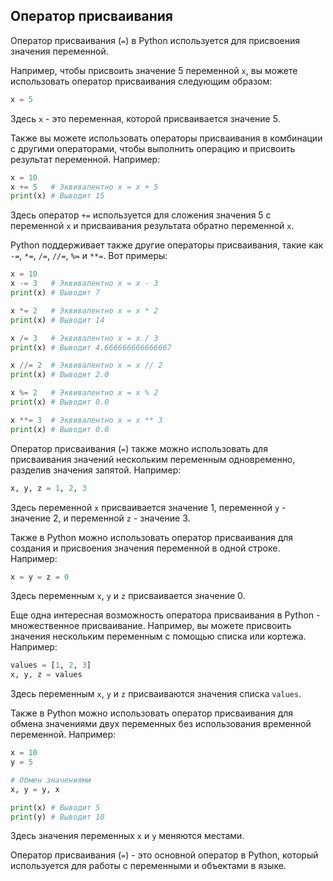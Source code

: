 ## Оператор присваивания

Оператор присваивания (`=`) в Python используется для присвоения значения переменной.

Например, чтобы присвоить значение 5 переменной `x`, вы можете использовать оператор присваивания следующим образом:

```python
x = 5
```

Здесь `x` - это переменная, которой присваивается значение 5.

Также вы можете использовать операторы присваивания в комбинации с другими операторами, чтобы выполнить операцию и присвоить результат переменной. Например:

```python
x = 10
x += 5   # Эквивалентно x = x + 5
print(x) # Выводит 15
```

Здесь оператор `+=` используется для сложения значения 5 с переменной `x` и присваивания результата обратно переменной `x`.

Python поддерживает также другие операторы присваивания, такие как `-=`, `*=`, `/=`, `//=`, `%=` и `**=`. Вот примеры:

```python
x = 10
x -= 3   # Эквивалентно x = x - 3
print(x) # Выводит 7

x *= 2   # Эквивалентно x = x * 2
print(x) # Выводит 14

x /= 3   # Эквивалентно x = x / 3
print(x) # Выводит 4.666666666666667

x //= 2  # Эквивалентно x = x // 2
print(x) # Выводит 2.0

x %= 2   # Эквивалентно x = x % 2
print(x) # Выводит 0.0

x **= 3  # Эквивалентно x = x ** 3
print(x) # Выводит 0.0
```

Оператор присваивания (`=`) также можно использовать для присваивания значений нескольким переменным одновременно, разделив значения запятой. Например:

```python
x, y, z = 1, 2, 3
```

Здесь переменной `x` присваивается значение 1, переменной `y` - значение 2, и переменной `z` - значение 3.

Также в Python можно использовать оператор присваивания для создания и присвоения значения переменной в одной строке. Например:

```python
x = y = z = 0
```

Здесь переменным `x`, `y` и `z` присваивается значение 0.

Еще одна интересная возможность оператора присваивания в Python - множественное присваивание. Например, вы можете присвоить значения нескольким переменным с помощью списка или кортежа. Например:

```python
values = [1, 2, 3]
x, y, z = values
```

Здесь переменным `x`, `y` и `z` присваиваются значения списка `values`.

Также в Python можно использовать оператор присваивания для обмена значениями двух переменных без использования временной переменной. Например:

```python
x = 10
y = 5

# Обмен значениями
x, y = y, x

print(x) # Выводит 5
print(y) # Выводит 10
```

Здесь значения переменных `x` и `y` меняются местами.

Оператор присваивания (`=`) - это основной оператор в Python, который используется для работы с переменными и объектами в языке.
